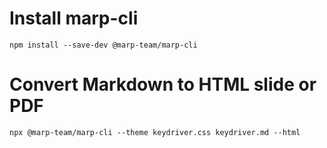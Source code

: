 # Install marp-cli

```
npm install --save-dev @marp-team/marp-cli
```

# Convert Markdown to HTML slide or PDF

```
npx @marp-team/marp-cli --theme keydriver.css keydriver.md --html
```

